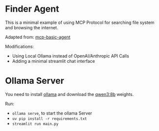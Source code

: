 # Finder Agent
This is a minimal example of using MCP Protocol for searching file system and browsing the internet.

Adapted from: [mcp-basic-agent](https://github.com/lastmile-ai/mcp-agent/tree/main/examples/basic/mcp_basic_agent)

Modifications:
- Using Local Ollama instead of OpenAI/Anthropic API Calls
- Adding a minimal streamlit chat interface

# Ollama Server
You need to install [ollama](https://github.com/ollama/ollama) and download the [qwen3:8b](https://ollama.com/library/qwen3:8b) weights.

Run:
- `ollama serve`, to start the ollama Server
- `uv pip install -r requirements.txt`
- `streamlit run main.py`
